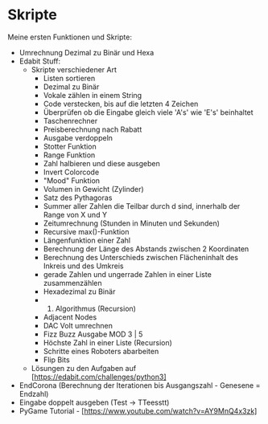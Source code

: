 # Skripte
Meine ersten Funktionen und Skripte:
- Umrechnung Dezimal zu Binär und Hexa
- Edabit Stuff:
    - Skripte verschiedener Art
        - Listen sortieren
        - Dezimal zu Binär
        - Vokale zählen in einem String
        - Code verstecken, bis auf die letzten 4 Zeichen
        - Überprüfen ob die Eingabe gleich viele 'A's' wie 'E's' beinhaltet
        - Taschenrechner
        - Preisberechnung nach Rabatt
        - Ausgabe verdoppeln
        - Stotter Funktion
        - Range Funktion
        - Zahl halbieren und diese ausgeben
        - Invert Colorcode
        - "Mood" Funktion
        - Volumen in Gewicht (Zylinder)
        - Satz des Pythagoras
        - Summer aller Zahlen die Teilbar durch d sind, innerhalb der Range von X und Y
        - Zeitumrechnung (Stunden in Minuten und Sekunden)
        - Recursive max()-Funktion
        - Längenfunktion einer Zahl
        - Berechnung der Länge des Abstands zwischen 2 Koordinaten
        - Berechnung des Unterschieds zwischen Flächeninhalt des Inkreis und des Umkreis
        - gerade Zahlen und ungerrade Zahlen in einer Liste zusammenzählen
        - Hexadezimal zu Binär
        - 1. Algorithmus (Recursion)
        - Adjacent Nodes
        - DAC Volt umrechnen
        - Fizz Buzz Ausgabe MOD 3 | 5
        - Höchste Zahl in einer Liste (Recursion)
        - Schritte eines Roboters abarbeiten
        - Flip Bits
    - Lösungen zu den Aufgaben  auf [https://edabit.com/challenges/python3]
- EndCorona (Berechnung der Iterationen bis Ausgangszahl - Genesene = Endzahl)
- Eingabe doppelt ausgeben (Test -> TTeesstt)
- PyGame Tutorial  -  [https://www.youtube.com/watch?v=AY9MnQ4x3zk]
